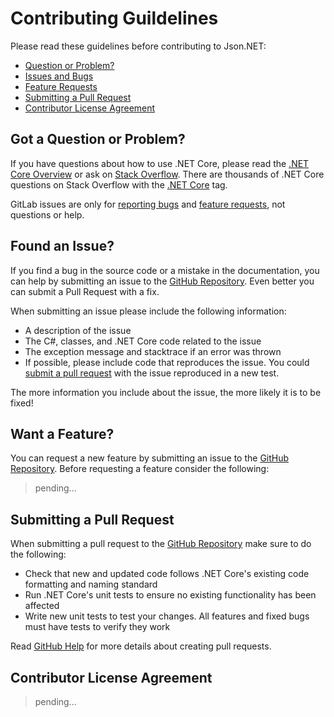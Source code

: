 # Contributing Guildelines

Please read these guidelines before contributing to Json.NET:

 - [Question or Problem?](#question)
 - [Issues and Bugs](#issue)
 - [Feature Requests](#feature)
 - [Submitting a Pull Request](#pullrequest)
 - [Contributor License Agreement](#cla)

## <a name="question"></a> Got a Question or Problem?
If you have questions about how to use .NET Core, please read the [.NET Core Overview](https://www.tutorialsteacher.com/core/dotnet-core) 
or ask on [Stack Overflow](https://stackoverflow.com/questions/tagged/.net-core). There are thousands of .NET Core questions on 
Stack Overflow with the [.NET Core](https://stackoverflow.com/questions/tagged/.net-core) tag.

GitLab issues are only for [reporting bugs](#issue) and [feature requests](#feature), not questions or help.

## <a name="issue"></a> Found an Issue?

If you find a bug in the source code or a mistake in the documentation, you can help by
submitting an issue to the [GitHub Repository][github]. Even better you can submit a Pull Request
with a fix.

When submitting an issue please include the following information:

- A description of the issue
- The C#, classes, and .NET Core code related to the issue
- The exception message and stacktrace if an error was thrown
- If possible, please include code that reproduces the issue. You could
[submit a pull request](#pullrequest) with the issue reproduced in a new test.

The more information you include about the issue, the more likely it is to be fixed!


## <a name="feature"></a> Want a Feature?

You can request a new feature by submitting an issue to the [GitHub Repository][github]. Before
requesting a feature consider the following:

> pending...


## <a name="pullrequest"></a> Submitting a Pull Request

When submitting a pull request to the [GitHub Repository][github] make sure to do the following:

- Check that new and updated code follows .NET Core's existing code formatting and naming standard
- Run .NET Core's unit tests to ensure no existing functionality has been affected
- Write new unit tests to test your changes. All features and fixed bugs must have tests to verify
they work

Read [GitHub Help][pullrequesthelp] for more details about creating pull requests.


## <a name="cla"></a> Contributor License Agreement
> pending...


[github]: https://github.com/CLPeh/promotion-tool-example
[documentation]: https://www.newtonsoft.com/json/help
[stackoverflow]: https://stackoverflow.com/questions/tagged/.net-core
[dropbox]: https://www.dropbox.com
[gist]: https://gist.github.com
[pullrequesthelp]: https://help.github.com/articles/using-pull-requests
